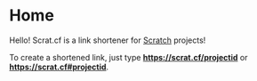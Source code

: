# Home

Hello! Scrat.cf is a link shortener for [Scratch](https://scratch.mit.edu) projects!

To create a shortened link, just type **https://scrat.cf/projectid** or **https://scrat.cf#projectid**.

<script>
  if (!isNaN(Number(location.hash.slice(1))) && location.hash) {
    location.href = `https://scratch.mit.edu/projects/${location.hash.slice(1)}`;
  }
</script>
